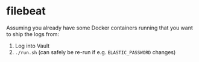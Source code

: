 # filebeat

Assuming you already have some Docker containers running that you want to ship the logs from:

1. Log into Vault
2. `./run.sh` (can safely be re-run if e.g. `ELASTIC_PASSWORD` changes)
